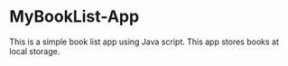 # MyBookList-App
This is a simple book list app using Java script. This app stores books at local storage.
